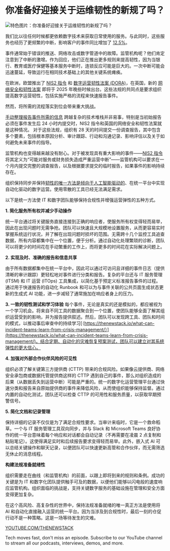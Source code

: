 # 你准备好迎接关于运维韧性的新规了吗？

![特色图片：你准备好迎接关于运维韧性的新规了吗？](https://cdn.thenewstack.io/media/2025/04/691989b2-calm-1024x576.jpg)

我们比以往任何时候都更依赖数字技术来获取日常使用的服务。与此同时，这些服务也经历了更频繁的中断，影响客户的事件同比增加了 [12.5%](https://www.pagerduty.com/assets/2024/State%20of%20Digital%20Operations%202024.pdf)。

事件通常始于错误的推送、网络攻击或数字管道中的故障。监管机构呢？他们肯定注意到了中断的激增。作为回应，他们正在推出更多规则来提高韧性，因为当银行、教育或医疗保健等基本服务中断时，连锁反应可能是巨大的。一次中断可能会迅速蔓延，导致运行在相同技术基础上的其他关键系统瘫痪。

在欧洲，欧盟推出了 [NIS2 指令](https://digital-strategy.ec.europa.eu/en/policies/nis2-directive) 和 [数字运营韧性法案 (DORA)](https://www.eiopa.europa.eu/digital-operational-resilience-act-dora_en)，在英国，新的 [网络安全和韧性法案](https://www.gov.uk/government/collections/cyber-security-and-resilience-bill) 即将于 2025 年晚些时候出台。这些法规的共同点是要求组织提高数字运营韧性，包括实施严格的流程来快速报告事件。

然而，将所需的流程落实到位会带来重大挑战。

[手动整理报告事件所需的信息](https://thenewstack.io/move-away-from-manual-with-automated-incident-response/) 跨越复杂的技术堆栈并非易事，特别是当初始报告必须在事件发生后 24 小时内提交时，NIS2 指令和英国的网络安全和韧性法案就是这种情况。
对于这些法规，组织有 28 天的时间提交一份调查报告，其中包含多个要素，包括根本原因分析、审计跟踪、行动和沟通记录、影响评估以及关于如何避免未来事件的指导。

监管机构也变得越来越没有耐心。对于被发现具有重大影响的事件——[NIS2 指令](https://www.nis-2-directive.com/NIS_2_Directive_Article_23.html) 将其定义为“可能对服务或财务损失造成严重运营中断”——监管机构可以要求在一个月内提交完整的调查报告，以及根据要求提交的临时报告，如果事件的影响持续存在。

组织保持同步并保持[韧性的唯一方法是倾向于人工智能驱动的](https://thenewstack.io/ai-powered-automation-is-critical-to-it-resilience-and-adaptability/)、在统一平台中实现自动化驱动的数字运营。使用零散的工具已经无法满足需求。

以下是统一方法使 IT 和数字团队能够保持合规性并增强运营弹性的五种方式。

**1. 简化服务所有权并减少手动操作**

统一平台通过将关键服务直接连接到正确的响应者，使服务所有权变得轻而易举，因此在出现问题时无需争抢。团队可以快速且大规模地设置服务，从而更容易实时掌握系统运行状况，并了解在出现问题时损坏的范围。无需跨十几个监控工具追查数据，所有内容都集中在一个位置，便于分析。通过自动化处理繁琐的诊断，团队可以将更少的时间花在手动繁重的工作上，而将更多的时间花在实际解决问题上。

**2. 实现及时、准确的报告和信息共享**

由于所有数据都集中在统一平台中，因此可以通过可访问且详细的事件日志（提供清晰的审计跟踪）更轻松地对事件进行分类和报告。复杂的平台还与 IT 服务管理 (ITSM) 和 IT 运营 (ITOps) 工具集成，以简化基于预定义标准报告事件的过程。通过用于快速报告的自动化 Runbook 和可以为与事件关联的公共页面生成状态更新的生成式 AI 功能，进一步减轻了通常施加在响应者身上的压力。

**3. 一致的韧性测试和学习体验**
每个事件，无论是真实的还是模拟的，都应被视为一个学习机会。将来自不同工具的数据聚合到一个位置，使团队能够全面了解其组织运营受到的影响，并为报告提供叙述。然后，团队可以发现跨工具、团队和时间的模式，以推动事后审查中的持续学习[（https://thenewstack.io/what-can-incident-teams-learn-from-crisis-management/）](https://thenewstack.io/what-can-incident-teams-learn-from-crisis-management/)。结合定期、自动化的灾难恢复预案测试，团队可以建立对其系统弹性的更大信心。

**4. 加强对外部合作伙伴风险的可见性**

组织必须了解关键第三方提供商 (CTTP) 带来的合规风险。如果像云提供商、网络安全承包商或数据托管提供商这样的 CTTP 遇到自己的事件，那么对组织造成的后果（从数据丢失到运营中断）可能是严重的。统一的数字化运营管理平台通过快速分类和报告来自原始提供商的事件来降低风险，从而使组织能够保持监督。通过内置的自动化测试，团队还可以检查 CTTP 的可用性和服务质量，以获取早期预警信号。

**5. 简化文档和记录管理**

保持详细的记录不仅仅是为了满足合规性要求。当审计来临时，它是一个救命稻草。一个与 IT 服务管理工具双向同步，并与 Slack 和 Microsoft Teams 良好协作的统一平台意味着每个响应和对话都会自动记录（不再需要在凌晨 2 点复制和粘贴笔记）。这使得满足实时和后续报告要求变得轻而易举。此外，嵌入式 AI 可以总结关键操作和聊天记录，以便团队可以快速更新高管和合作伙伴，而无需筛选无休止的消息线程。

**构建法规准备就绪性**

组织需要走在曲线（和监管机构）的前面，以跟上即将到来的规则和条例。成功的关键是为 IT 和数字化团队提供触手可及的数据，以便他们能够以闪电般的速度响应监管机构。组织面临的挑战是，支持关键数字服务的基础设施在管理和安全方面变得更加复杂。

在这个高风险、高复杂性的世界中，保持法规准备就绪的唯一真正方法是使用将 AI 和自动化直接融入运营的统一平台。因为当涉及到合规性时，最后一刻的仓促行动不是一种策略。这是一场等待发生的灾难。

[YOUTUBE.COM/THENEWSTACK](https://youtube.com/thenewstack?sub_confirmation=1)

Tech moves fast, don't miss an episode. Subscribe to our YouTube channel to stream all our podcasts, interviews, demos, and more.